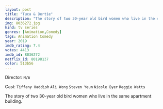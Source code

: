```yaml
---
layout: post
title: "Tuca & Bertie"
description: "The story of two 30-year old bird women who live in the same apartment building..."
img: 8036272.jpg
kind: tv series
genres: [Animation,Comedy]
tags: Animation Comedy 
year: 2019
imdb_rating: 7.4
votes: 4413
imdb_id: 8036272
netflix_id: 80198137
color: 513b56
---
```

Director: `N/A`  

Cast: `Tiffany Haddish` `Ali Wong` `Steven Yeun` `Nicole Byer` `Reggie Watts` 

The story of two 30-year old bird women who live in the same apartment building.